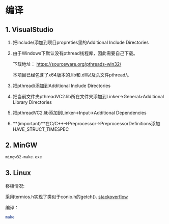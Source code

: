 # 编译

## 1. VisualStudio

1. 把include/添加到项目propreties里的Additional Include Directories

2. 由于Windows下默认没有pthread线程库，因此需要自己下载。

   下载地址： https://sourceware.org/pthreads-win32/ 

   本项目已经包含了x64版本的.lib和.dll以及头文件pthread/。

3. 把pthread/添加到Additional Include Directories

4. 把当前文件夹pthreadVC2.lib所在文件夹添加到Linker->General>Additional Library Directories

5. 把pthreadVC2.lib添加到Linker->Input->Additional Dependencies

6. **(important)**在C/C++->Preprocessor->PreprocessorDefinitions添加HAVE_STRUCT_TIMESPEC

## 2. MinGW

```bash
mingw32-make.exe
```

## 3. Linux

移植情况:

采用termios.h实现了类似于conio.h的getch(). [stackoverflow ](https://stackoverflow.com/questions/7469139/what-is-the-equivalent-to-getch-getche-in-linux )

编译：

```bash
make
```


